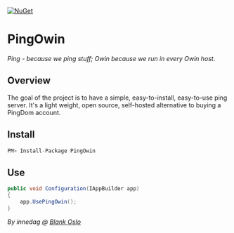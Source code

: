 [![NuGet](https://img.shields.io/nuget/v/PingOwin.svg?maxAge=2592000)](https://www.nuget.org/packages/pingowin)

# PingOwin
*Ping - because we ping stuff; Owin because we run in every Owin host.*

## Overview ##
The goal of the project is to have a simple, easy-to-install, easy-to-use ping server. 
It's a light weight, open source, self-hosted alternative to buying a PingDom account.

## Install
```csharp
PM> Install-Package PingOwin
```

## Use
```csharp
public void Configuration(IAppBuilder app)
{
    app.UsePingOwin();
}
```



*By innedag @ [Blank Oslo](http://blankoslo.no/)*
 
